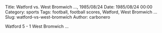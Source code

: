Title: Watford vs. West Bromwich …, 1985/08/24
Date: 1985/08/24 00:00
Category: sports
Tags: football, football scores, Watford, West Bromwich …
Slug: watford-vs-west-bromwich
Author: carbonero


Watford 5 - 1 West Bromwich …
